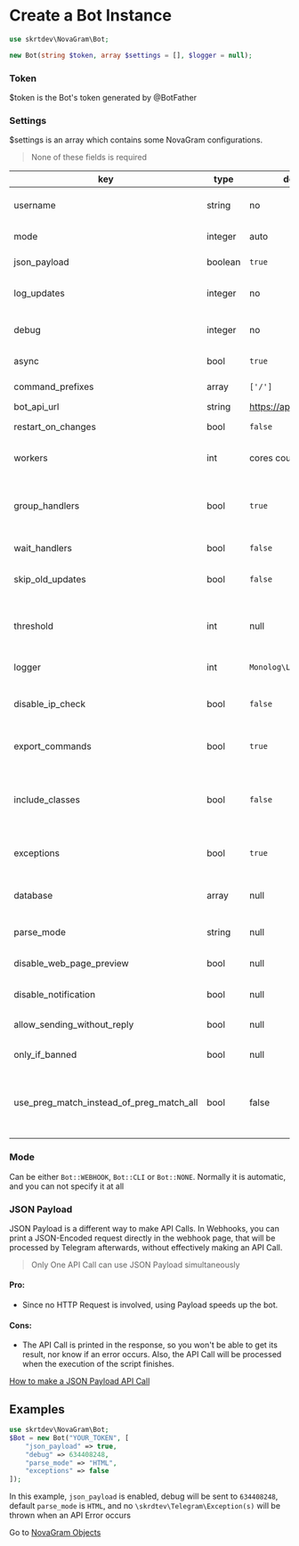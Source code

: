 # Create a Bot Instance

```php
use skrtdev\NovaGram\Bot;
```
```php
new Bot(string $token, array $settings = [], $logger = null);
```

### Token
$token is the Bot's token generated by @BotFather

### Settings
$settings is an array which contains some NovaGram configurations.
> None of these fields is required  

| key                                      | type    | default                  | description                                                                                                                                                               |
|------------------------------------------|---------|--------------------------|---------------------------------------------------------------------------------------------------------------------------------------------------------------------------|
| username                                 | string  | no                       | Bot username, recommended to pass only if using command handlers on webhook                                                                                               |
| mode                                     | integer | auto                     | Mode for update handling (or no handling at all)                                                                                                                          |
| json_payload                             | boolean | `true`                   | Whether or not print json payload                                                                                                                                         |
| log_updates                              | integer | no                       | Chat id where raw json updates will be sent (set to false to disable)                                                                                                     |
| debug                                    | integer | no                       | Chat id where debug logs will be sent if an api error occurs (set to false to disable)                                                                                    |
| async                                    | bool    | `true`                   | Whether or not process updates concurrently                                                                                                                               |
| command_prefixes                         | array   | `['/']`                  | Characters for commands prefixes. e.g. /start, .info                                                                                                                      |
| bot_api_url                              | string  | https://api.telegram.org | Url for custom bot api                                                                                                                                                    |
| restart_on_changes                       | bool    | `false`                  | Auto restart when Bot file is edited                                                                                                                                      |
| workers                                  | int     | cores count * 10         | Max amount of processes that will run simultaneously (CLI only)                                                                                                           |
| group_handlers                           | bool    | `true`                   | Whether to execute all the handlers of an update in the same process (true), or fork a process for each handler (false)                                                   |
| wait_handlers                            | bool    | `false`                  | Whether to wait for handlers to finish when closing script                                                                                                                |
| skip_old_updates                         | bool    | `false`                  | Whether to not process updates sent before starting the bot                                                                                                               |
| threshold                                | int     | null                     | Defaults to 10 when using `getUpdates`. Amount of max seconds the script will wait instead of throwing a `TooManyRequestsException`                                       |
| logger                                   | int     | `Monolog\Logger::INFO`   | `Monolog\Logger` constant for logging                                                                                                                                     |
| disable_ip_check                         | bool    | `false`                  | Whether or not disable Telegram IP check (could be useful in case of reverse proxy, such as ngrok)                                                                        |
| export_commands                          | bool    | `true`                   | Whether to call exportCommands when idling on CLI                                                                                                                         |
| include_classes                          | bool    | `false`                  | Whether to automatically include and fire Commands Class Handlers (include all files that ends with `Command.php` inside the main script directory)                       |
| exceptions                               | bool    | `true`                   | Whether or not throw \skrtdev\Telegram\Exception(s) when API Errors occurs                                                                                                |
| database                                 | array   | null                     | [Database](database.md) array connection info or instance of an existing `PDO` database (`novagram` will be used as prefix)                                               |
| parse_mode                               | string  | null                     | Default `parse_mode` for methods that require it                                                                                                                          |
| disable_web_page_preview                 | bool    | null                     | Default `disable_web_page_preview` for methods that require it                                                                                                            |
| disable_notification                     | bool    | null                     | Default `disable_notification` for methods that require it                                                                                                                |
| allow_sending_without_reply              | bool    | null                     | Default `allow_sending_without_reply` for methods that require it                                                                                                         |
| only_if_banned                           | bool    | null                     | Default `only_if_banned` for unbanChatMember method                                                                                                                       |
| use_preg_match_instead_of_preg_match_all | bool    | false                    | Whether to use `preg_match` instead of `preg_match_all` for retrieving matches in command handlers such as `onCommand` and `onCallbackData`. (Added for v2 compatibility) |

### Mode

Can be either `Bot::WEBHOOK`, `Bot::CLI` or `Bot::NONE`.
Normally it is automatic, and you can not specify it at all

### JSON Payload

JSON Payload is a different way to make API Calls.
In Webhooks, you can print a JSON-Encoded request directly in the webhook page, that will be processed by Telegram afterwards, without effectively making an API Call.
> Only One API Call can use JSON Payload simultaneously

#### Pro:
   * Since no HTTP Request is involved, using Payload speeds up the bot.

#### Cons:
   * The API Call is printed in the response, so you won't be able to get its result, nor know if an error occurs. Also, the API Call will be processed when the execution of the script finishes.

[How to make a JSON Payload API Call](requests.md)

## Examples

```php
use skrtdev\NovaGram\Bot;
$Bot = new Bot("YOUR_TOKEN", [
    "json_payload" => true,
    "debug" => 634408248,
    "parse_mode" => "HTML",
    "exceptions" => false
]);
```

In this example, `json_payload` is enabled, debug will be sent to `634408248`, default `parse_mode` is `HTML`, and no `\skrdtev\Telegram\Exception(s)` will be thrown when an API Error occurs

Go to [NovaGram Objects](objects.md)
